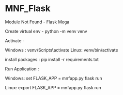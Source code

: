 # MNF_Flask
Module Not Found - Flask Mega 


Create virtual env - python -m venv venv

Activate - 

Windows : 
venv\Scripts\activate
Linux:
venv/bin/activate

install packages : 
pip install -r requirements.txt

Run Application :

Windows:
set FLASK_APP = mnfapp.py
flask run

Linux:
export FLASK_APP = mnfapp.py
flask run

